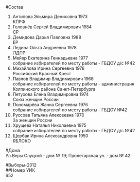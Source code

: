 #Состав  
1. Антипова Эльмира Денисовна 1973  
    КПРФ  
2. Головнёв Сергей Владимирович 1984  
    СР  
3. Демидова Дарья Павловна 1988  
    ЕР  
4. Ледина Ольга Андреевна 1978  
    ЛДПР  
5. Мейер Екатерина Геннадьевна 1977  
    собрание избирателей по месту работы - ГБДОУ д/с №42  
6. Михайлова Ирина Сергеевна 1978  
    Российский Красный Крест  
7. Павлов Владимир Владимирович 1966  
    собрание избирателей по месту работы - администрация Колпинского района Санкт-Петербурга  
8. Петухова Елена Владимировна 1974  
    Союз женщин России  
9. Пономарёва Жанна Сергеевна 1976  
    собрание избирателей по месту работы - ГБДОУ №42  
10. Руссова Татьяна Алексеевна 1970  
    За женщин России  
11. Хрущева Наталья Николаевна 1975  
    собрание избирателей по месту работы - ГБДОУ д/с №42  
12. Щербак Ирина Александровна 1950  
    ЯБЛОКО  
  
#Дома  
Ул.Веры Слуцкой - дом № 19; Пролетарская ул. - дом № 42.  
  
#Выборы-2012  
##Номер УИК  
652  
